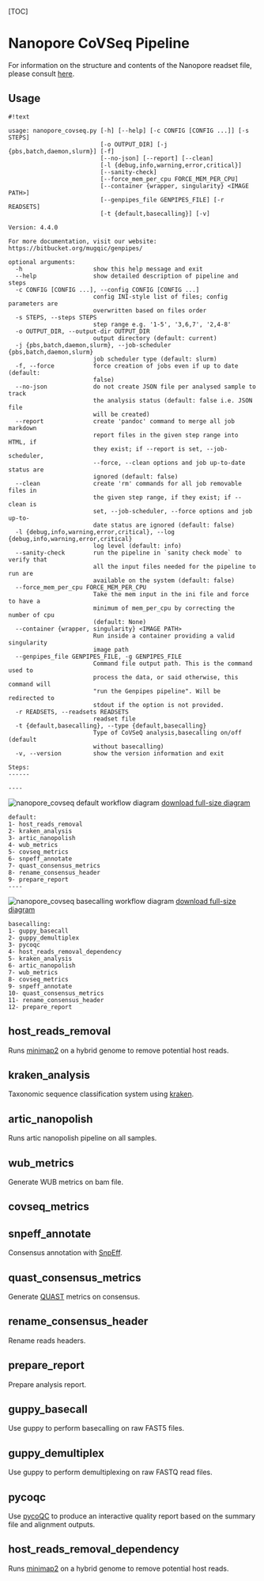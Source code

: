 [TOC]


Nanopore CoVSeq Pipeline
==============


For information on the structure and contents of the Nanopore readset file, please consult [here](
https://bitbucket.org/mugqic/genpipes/src/master/#markdown-header-nanopore).


Usage
-----
```
#!text

usage: nanopore_covseq.py [-h] [--help] [-c CONFIG [CONFIG ...]] [-s STEPS]
                          [-o OUTPUT_DIR] [-j {pbs,batch,daemon,slurm}] [-f]
                          [--no-json] [--report] [--clean]
                          [-l {debug,info,warning,error,critical}]
                          [--sanity-check]
                          [--force_mem_per_cpu FORCE_MEM_PER_CPU]
                          [--container {wrapper, singularity} <IMAGE PATH>]
                          [--genpipes_file GENPIPES_FILE] [-r READSETS]
                          [-t {default,basecalling}] [-v]

Version: 4.4.0

For more documentation, visit our website: https://bitbucket.org/mugqic/genpipes/

optional arguments:
  -h                    show this help message and exit
  --help                show detailed description of pipeline and steps
  -c CONFIG [CONFIG ...], --config CONFIG [CONFIG ...]
                        config INI-style list of files; config parameters are
                        overwritten based on files order
  -s STEPS, --steps STEPS
                        step range e.g. '1-5', '3,6,7', '2,4-8'
  -o OUTPUT_DIR, --output-dir OUTPUT_DIR
                        output directory (default: current)
  -j {pbs,batch,daemon,slurm}, --job-scheduler {pbs,batch,daemon,slurm}
                        job scheduler type (default: slurm)
  -f, --force           force creation of jobs even if up to date (default:
                        false)
  --no-json             do not create JSON file per analysed sample to track
                        the analysis status (default: false i.e. JSON file
                        will be created)
  --report              create 'pandoc' command to merge all job markdown
                        report files in the given step range into HTML, if
                        they exist; if --report is set, --job-scheduler,
                        --force, --clean options and job up-to-date status are
                        ignored (default: false)
  --clean               create 'rm' commands for all job removable files in
                        the given step range, if they exist; if --clean is
                        set, --job-scheduler, --force options and job up-to-
                        date status are ignored (default: false)
  -l {debug,info,warning,error,critical}, --log {debug,info,warning,error,critical}
                        log level (default: info)
  --sanity-check        run the pipeline in `sanity check mode` to verify that
                        all the input files needed for the pipeline to run are
                        available on the system (default: false)
  --force_mem_per_cpu FORCE_MEM_PER_CPU
                        Take the mem input in the ini file and force to have a
                        minimum of mem_per_cpu by correcting the number of cpu
                        (default: None)
  --container {wrapper, singularity} <IMAGE PATH>
                        Run inside a container providing a valid singularity
                        image path
  --genpipes_file GENPIPES_FILE, -g GENPIPES_FILE
                        Command file output path. This is the command used to
                        process the data, or said otherwise, this command will
                        "run the Genpipes pipeline". Will be redirected to
                        stdout if the option is not provided.
  -r READSETS, --readsets READSETS
                        readset file
  -t {default,basecalling}, --type {default,basecalling}
                        Type of CoVSeQ analysis,basecalling on/off (default
                        without basecalling)
  -v, --version         show the version information and exit

Steps:
------

----
```
![nanopore_covseq default workflow diagram](https://bitbucket.org/mugqic/genpipes/raw/master/resources/workflows/GenPipes_nanopore_covseq_default.resized.png)
[download full-size diagram](https://bitbucket.org/mugqic/genpipes/raw/master/resources/workflows/GenPipes_nanopore_covseq_default.png)
```
default:
1- host_reads_removal
2- kraken_analysis
3- artic_nanopolish
4- wub_metrics
5- covseq_metrics
6- snpeff_annotate
7- quast_consensus_metrics
8- rename_consensus_header
9- prepare_report
----
```
![nanopore_covseq basecalling workflow diagram](https://bitbucket.org/mugqic/genpipes/raw/master/resources/workflows/GenPipes_nanopore_covseq_basecalling.resized.png)
[download full-size diagram](https://bitbucket.org/mugqic/genpipes/raw/master/resources/workflows/GenPipes_nanopore_covseq_basecalling.png)
```
basecalling:
1- guppy_basecall
2- guppy_demultiplex
3- pycoqc
4- host_reads_removal_dependency
5- kraken_analysis
6- artic_nanopolish
7- wub_metrics
8- covseq_metrics
9- snpeff_annotate
10- quast_consensus_metrics
11- rename_consensus_header
12- prepare_report

```

host_reads_removal
------------------
Runs [minimap2](https://github.com/lh3/minimap2) on a hybrid genome to remove potential host reads.

kraken_analysis
---------------
Taxonomic sequence classification system using [kraken](https://github.com/DerrickWood/kraken2).

artic_nanopolish
----------------
Runs artic nanopolish pipeline on all samples.

wub_metrics
-----------
Generate WUB metrics on bam file.

covseq_metrics
--------------

snpeff_annotate
---------------
Consensus annotation with [SnpEff](https://pcingola.github.io/SnpEff/).

quast_consensus_metrics
-----------------------
Generate [QUAST](http://quast.sourceforge.net/) metrics on consensus.

rename_consensus_header
-----------------------
Rename reads headers.

prepare_report
--------------
Prepare analysis report.

guppy_basecall
--------------
Use guppy to perform basecalling on raw FAST5 files.

guppy_demultiplex
-----------------
Use guppy to perform demultiplexing on raw FASTQ read files.

pycoqc
------
Use [pycoQC](https://hpc.nih.gov/apps/pycoQC.html) to produce an interactive quality report based on the summary file and
alignment outputs.

host_reads_removal_dependency
-----------------------------
Runs [minimap2](https://github.com/lh3/minimap2) on a hybrid genome to remove potential host reads.


